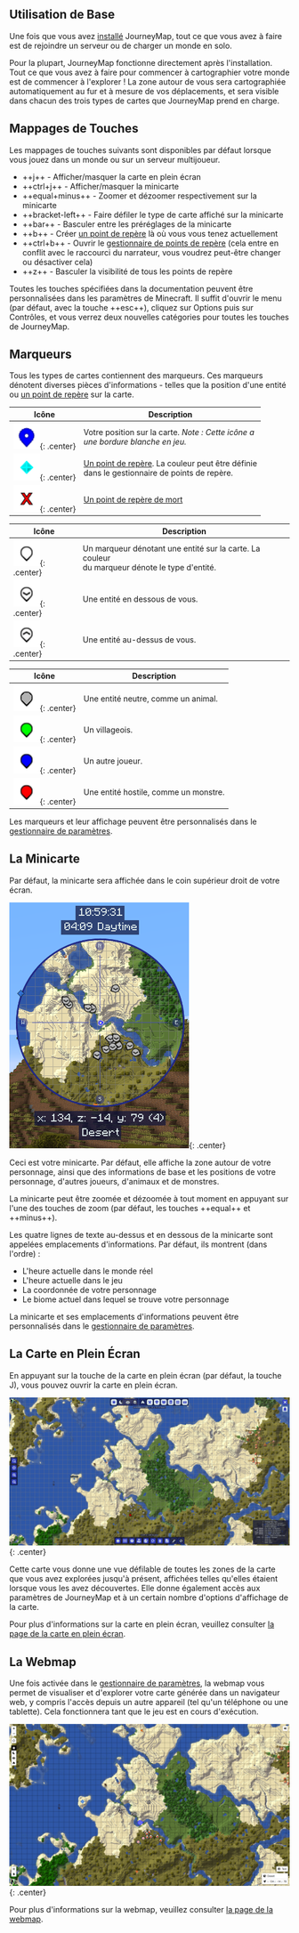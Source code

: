 ## **Utilisation de Base**

Une fois que vous avez [installé](installing.md) JourneyMap, tout ce que vous avez à faire est de rejoindre un serveur ou de charger un monde en solo.

Pour la plupart, JourneyMap fonctionne directement après l'installation. Tout ce que vous avez à faire pour commencer à cartographier votre monde est de commencer à l'explorer ! La zone autour de vous sera cartographiée automatiquement au fur et à mesure de vos déplacements, et sera visible dans chacun des trois types de cartes que JourneyMap prend en charge.

## **Mappages de Touches**

Les mappages de touches suivants sont disponibles par défaut lorsque vous jouez dans un monde ou sur un serveur multijoueur.

- ++j++ - Afficher/masquer la carte en plein écran
- ++ctrl+j++ - Afficher/masquer la minicarte
- ++equal+minus++ - Zoomer et dézoomer respectivement sur la minicarte
- ++bracket-left++ - Faire défiler le type de carte affiché sur la minicarte
- ++bar++ - Basculer entre les préréglages de la minicarte
- ++b++ - Créer [un point de repère](waypoints.md) là où vous vous tenez actuellement
- ++ctrl+b++ - Ouvrir le [gestionnaire de points de repère](waypoints.md) (cela entre en conflit avec le raccourci du narrateur, vous voudrez peut-être changer ou désactiver cela)
- ++z++ - Basculer la visibilité de tous les points de repère

Toutes les touches spécifiées dans la documentation peuvent être personnalisées dans les paramètres de Minecraft. Il suffit d'ouvrir le menu (par défaut, avec la touche ++esc++), cliquez sur Options puis sur Contrôles, et vous verrez deux nouvelles catégories pour toutes les touches de JourneyMap.

## **Marqueurs**

Tous les types de cartes contiennent des marqueurs. Ces marqueurs dénotent diverses pièces d'informations - telles que la position d'une entité ou [un point de repère](waypoints.md) sur la carte.

| Icône                                                          | Description                                                                       |
|----------------------------------------------------------------|-----------------------------------------------------------------------------------|
| ![Marqueur-Joueur](../img/markers/marker-player.png){: .center} | Votre position sur la carte. *Note : Cette icône a <br>une bordure blanche en jeu.* |
| ![Point de Repère](../img/markers/waypoint.png){: .center}    | [Un point de repère](waypoints.md). La couleur peut être définie <br>dans le gestionnaire de points de repère. |
| ![Point de Repère](../img/markers/waypoint-death.png){: .center} | [Un point de repère de mort](waypoints.md)                                        |

| Icône                                                                  | Description                                                                                        |
|------------------------------------------------------------------------|----------------------------------------------------------------------------------------------------|
| ![Marqueur-Blanc](../img/markers/marker-white.png){: .center}          | Un marqueur dénotant une entité sur la carte. La couleur <br>du marqueur dénote le type d'entité. |
| ![Marqueur-Blanc-Bas](../img/markers/marker-white-down.png){: .center} | Une entité en dessous de vous.                                                                     |
| ![Marqueur-Blanc-Haut](../img/markers/marker-white-up.png){: .center}  | Une entité au-dessus de vous.                                                                      |

| Icône                                                        | Description                          |
|--------------------------------------------------------------|--------------------------------------|
| ![Marqueur-Gris](../img/markers/marker-grey.png){: .center}  | Une entité neutre, comme un animal.  |
| ![Marqueur-Vert](../img/markers/marker-green.png){: .center} | Un villageois.                        |
| ![Marqueur-Bleu](../img/markers/marker-blue.png){: .center}  | Un autre joueur.                      |
| ![Marqueur-Rouge](../img/markers/marker-red.png){: .center}  | Une entité hostile, comme un monstre. |

Les marqueurs et leur affichage peuvent être personnalisés dans le [gestionnaire de paramètres](settings/minimap.md).

## **La Minicarte**

Par défaut, la minicarte sera affichée dans le coin supérieur droit de votre écran.

![Minicarte](../img/minimap.png){: .center}

Ceci est votre minicarte. Par défaut, elle affiche la zone autour de votre personnage, ainsi que des informations de base et les positions de votre personnage, d'autres joueurs, d'animaux et de monstres.

La minicarte peut être zoomée et dézoomée à tout moment en appuyant sur l'une des touches de zoom (par défaut, les touches ++equal++ et ++minus++).

Les quatre lignes de texte au-dessus et en dessous de la minicarte sont appelées emplacements d'informations. Par défaut, ils montrent (dans l'ordre) :

- L'heure actuelle dans le monde réel
- L'heure actuelle dans le jeu
- La coordonnée de votre personnage
- Le biome actuel dans lequel se trouve votre personnage

La minicarte et ses emplacements d'informations peuvent être personnalisés dans le [gestionnaire de paramètres](settings/minimap.md).

## **La Carte en Plein Écran**

En appuyant sur la touche de la carte en plein écran (par défaut, la touche J), vous pouvez ouvrir la carte en plein écran.

![Carte en Plein Écran](../img/full-screen.png){: .center}

Cette carte vous donne une vue défilable de toutes les zones de la carte que vous avez explorées jusqu'à présent, affichées telles qu'elles étaient lorsque vous les avez découvertes. Elle donne également accès aux paramètres de JourneyMap et à un certain nombre d'options d'affichage de la carte.

Pour plus d'informations sur la carte en plein écran, veuillez consulter [la page de la carte en plein écran](settings/full-screen-map.md).

## **La Webmap**

Une fois activée dans le [gestionnaire de paramètres](settings/webmap.md), la webmap vous permet de visualiser et d'explorer votre carte générée dans un navigateur web, y compris l'accès depuis un autre appareil (tel qu'un téléphone ou une tablette). Cela fonctionnera tant que le jeu est en cours d'exécution.

![Webmap](../img/webmap.png){: .center}

Pour plus d'informations sur la webmap, veuillez consulter [la page de la webmap](settings/webmap.md).